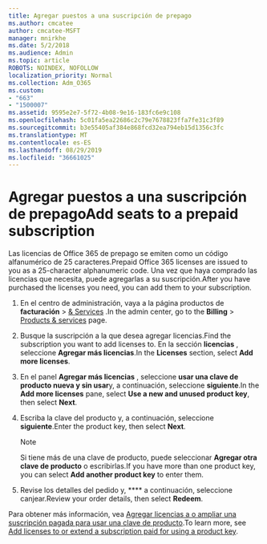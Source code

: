 ```yaml
---
title: Agregar puestos a una suscripción de prepago
ms.author: cmcatee
author: cmcatee-MSFT
manager: mnirkhe
ms.date: 5/2/2018
ms.audience: Admin
ms.topic: article
ROBOTS: NOINDEX, NOFOLLOW
localization_priority: Normal
ms.collection: Adm_O365
ms.custom:
- "663"
- "1500007"
ms.assetid: 9595e2e7-5f72-4b08-9e16-183fc6e9c108
ms.openlocfilehash: 5c01fa5ea22686c2c79e7678823ffa7fe31c3f89
ms.sourcegitcommit: b3e55405af384e868fcd32ea794eb15d1356c3fc
ms.translationtype: MT
ms.contentlocale: es-ES
ms.lasthandoff: 08/29/2019
ms.locfileid: "36661025"
---
```

# <a name="add-seats-to-a-prepaid-subscription"></a><span data-ttu-id="54277-102">Agregar puestos a una suscripción de prepago</span><span class="sxs-lookup"><span data-stu-id="54277-102">Add seats to a prepaid subscription</span></span>

<span data-ttu-id="54277-103">Las licencias de Office 365 de prepago se emiten como un código alfanumérico de 25 caracteres.</span><span class="sxs-lookup"><span data-stu-id="54277-103">Prepaid Office 365 licenses are issued to you as a 25-character alphanumeric code.</span></span> <span data-ttu-id="54277-104">Una vez que haya comprado las licencias que necesita, puede agregarlas a su suscripción.</span><span class="sxs-lookup"><span data-stu-id="54277-104">After you have purchased the licenses you need, you can add them to your subscription.</span></span> 

1. <span data-ttu-id="54277-105">En el centro de administración, vaya a la página productos de **facturación** > [& Services](https://go.microsoft.com/fwlink/p/?linkid=842054) .</span><span class="sxs-lookup"><span data-stu-id="54277-105">In the admin center, go to the **Billing** > [Products & services](https://go.microsoft.com/fwlink/p/?linkid=842054) page.</span></span>

2. <span data-ttu-id="54277-106">Busque la suscripción a la que desea agregar licencias.</span><span class="sxs-lookup"><span data-stu-id="54277-106">Find the subscription you want to add licenses to.</span></span> <span data-ttu-id="54277-107">En la sección **licencias** , seleccione **Agregar más licencias**.</span><span class="sxs-lookup"><span data-stu-id="54277-107">In the **Licenses** section, select **Add more licenses**.</span></span>

3. <span data-ttu-id="54277-108">En el panel **Agregar más licencias** , seleccione **usar una clave de producto nueva y sin usar**y, a continuación, seleccione **siguiente**.</span><span class="sxs-lookup"><span data-stu-id="54277-108">In the **Add more licenses** pane, select **Use a new and unused product key**, then select **Next**.</span></span>

4. <span data-ttu-id="54277-109">Escriba la clave del producto y, a continuación, seleccione **siguiente**.</span><span class="sxs-lookup"><span data-stu-id="54277-109">Enter the product key, then select **Next**.</span></span>

    > [!NOTE]
    > <span data-ttu-id="54277-110">Si tiene más de una clave de producto, puede seleccionar **Agregar otra clave de producto** o escribirlas.</span><span class="sxs-lookup"><span data-stu-id="54277-110">If you have more than one product key, you can select **Add another product key** to enter them.</span></span>

5. <span data-ttu-id="54277-111">Revise los detalles del pedido y, \*\*\*\* a continuación, seleccione canjear.</span><span class="sxs-lookup"><span data-stu-id="54277-111">Review your order details, then select **Redeem**.</span></span>

<span data-ttu-id="54277-112">Para obtener más información, vea [Agregar licencias a o ampliar una suscripción pagada para usar una clave de producto](https://docs.microsoft.com/office365/admin/misc/add-licenses-using-product-key).</span><span class="sxs-lookup"><span data-stu-id="54277-112">To learn more, see [Add licenses to or extend a subscription paid for using a product key](https://docs.microsoft.com/office365/admin/misc/add-licenses-using-product-key).</span></span>